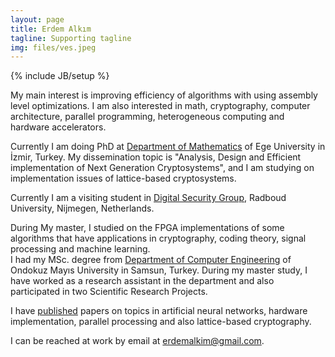 ```yaml
---
layout: page
title: Erdem Alkım
tagline: Supporting tagline
img: files/ves.jpeg
---
```

{% include JB/setup %}

My main interest is improving efficiency of algorithms with using assembly level optimizations. I am also interested in math, cryptography, computer architecture, parallel programming, heterogeneous computing and hardware accelerators. 

Currently I am doing PhD at [Department of Mathematics][dep2] of Ege University in İzmir, Turkey.
My dissemination topic is "Analysis, Design and Efficient implementation of Next Generation Cryptosystems", and I am studying
on implementation issues of lattice-based cryptosystems.

Currently I am a visiting student in [Digital Security Group](http://www.ru.nl/ds), Radboud University, Nijmegen, Netherlands.

During My master, I studied on the FPGA implementations of some algorithms that have applications in cryptography, coding theory, signal processing and machine learning.  
I had my MSc. degree from [Department of Computer Engineering][dep] 
of Ondokuz Mayıs University in Samsun, Turkey. 
During my master study, I have worked as a research assistant in the
department and also participated in two
Scientific Research Projects.

I have [published](/pubs.html) papers on topics in artificial neural networks, hardware implementation, parallel processing and also lattice-based cryptography. 

I can be reached at work by email at [erdemalkim@gmail.com](mailto:erdemalkim@gmail.com).

[dep]:http://ce.omu.edu.tr/a/en/
[dep2]:http://sci.ege.edu.tr/~math
